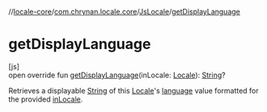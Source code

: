 //[locale-core](../../../index.md)/[com.chrynan.locale.core](../index.md)/[JsLocale](index.md)/[getDisplayLanguage](get-display-language.md)

# getDisplayLanguage

[js]\
open override fun [getDisplayLanguage](get-display-language.md)(inLocale: [Locale](../-locale/index.md#-1762194833%2FExtensions%2F1142978236)): [String](https://kotlinlang.org/api/latest/jvm/stdlib/kotlin/-string/index.html)?

Retrieves a displayable [String](https://kotlinlang.org/api/latest/jvm/stdlib/kotlin/-string/index.html) of this [Locale](../-locale/index.md#-1762194833%2FExtensions%2F1142978236)'s [language](language.md) value formatted for the provided [inLocale](get-display-language.md).
